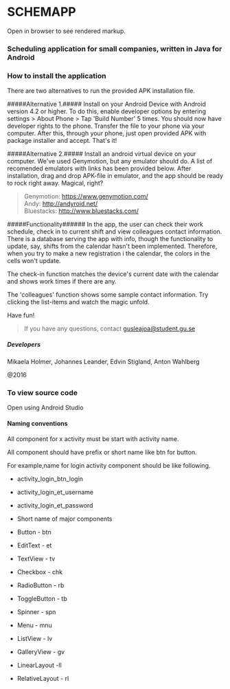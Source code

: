 # SCHEMAPP #

Open in browser to see rendered markup.

### Scheduling application for small companies, written in Java for Android ###

### How to install the application ###

There are two alternatives to run the provided APK installation file.

#####Alternative 1.#####
Install on your Android Device with Android version 4.2 or higher. 
To do this, enable developer options by entering settings > About Phone > Tap 'Build Number' 5 times. You should now have developer rights to the phone. Transfer the file to your phone via your computer. 
After this, through your phone, just open provided APK with package installer and accept. That's it!

#####Alternative 2.#####
Install an android virtual device on your computer. We've used Genymotion, but any emulator should do. 
A list of recomended emulators with links has been provided below. After installation, drag and drop APK-file in emulator, and the app should be ready to rock right away. Magical, right?

>Genymotion: https://www.genymotion.com/      
>Andy:	     http://andyroid.net/     
>Bluestacks: http://www.bluestacks.com/      

#####Functionality######
In the app, the user can check their work schedule, check in to current shift and view colleagues contact information.
There is a database serving the app with info, though the functionality to update, 
say, shifts from the calendar hasn't been implemented. Therefore, when you try to make a new registration i the calendar, 
the colors in the cells won't update.

The check-in function matches the device's current date with the calendar and shows work times if there are any.

The 'colleagues' function shows some sample contact information. Try clicking the list-items and watch the magic unfold.

Have fun! 

>If you have any questions, contact gusleajoa@student.gu.se

##### Developers #####

Mikaela Holmer, Johannes Leander, Edvin Stigland, Anton Wahlberg

@2016

### To view source code ### 

Open using Android Studio


#### Naming conventions ####
All component for x activity must be start with activity name.

All component should have prefix or short name like btn for button.

For example,name for login activity component should be like following.

* activity_login_btn_login
* activity_login_et_username
* activity_login_et_password
* Short name of major components

* Button - btn
* EditText - et
* TextView - tv
* Checkbox - chk
* RadioButton - rb
* ToggleButton - tb
* Spinner - spn
* Menu - mnu
* ListView - lv
* GalleryView - gv
* LinearLayout -ll
* RelativeLayout - rl